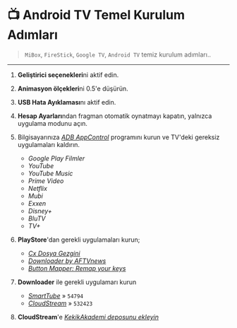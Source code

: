 # 📺 Android TV Temel Kurulum Adımları

> `MiBox`, `FireStick`, `Google TV`, `Android TV` temiz kurulum adımları..

---

1. **Geliştirici seçenekleri**ni aktif edin.
2. **Animasyon ölçekleri**ni 0.5'e düşürün.
3. **USB Hata Ayıklaması**nı aktif edin.
4. **Hesap Ayarları**ndan fragman otomatik oynatmayı kapatın, yalnızca uygulama modunu açın.


5. Bilgisayarınıza _[ADB AppControl](https://adbappcontrol.com/en/#download)_ programını kurun ve TV'deki gereksiz uygulamaları kaldırın.
   - *Google Play Filmler*
   - *YouTube*
   - *YouTube Music*
   - *Prime Video*
   - *Netflix*
   - *Mubi*
   - *Exxen*
   - *Disney+*
   - *BluTV*
   - *TV+*


6. **PlayStore**'dan gerekli uygulamaları kurun;
	- _[Cx Dosya Gezgini](https://play.google.com/store/apps/details?id=com.cxinventor.file.explorer)_
	- _[Downloader by AFTVnews](https://play.google.com/store/apps/details?id=com.esaba.downloader)_
    - _[Button Mapper: Remap your keys](https://play.google.com/store/apps/details?id=flar2.homebutton)_


7. **Downloader** ile gerekli uygulamarı kurun
	- _[SmartTube](https://github.com/yuliskov/SmartTube)_ » `54794`
	- _[CloudStream](https://github.com/recloudstream/cloudstream)_ » `532423`


8. **CloudStream**'e _[KekikAkademi deposunu ekleyin](https://github.com/keyiflerolsun/Kekik-cloudstream#-kurulum)_